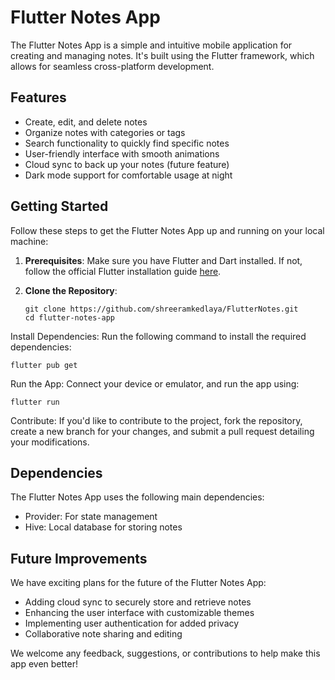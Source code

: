 # Flutter Notes App

The Flutter Notes App is a simple and intuitive mobile application for creating and managing notes. It's built using the Flutter framework, which allows for seamless cross-platform development.

## Features

- Create, edit, and delete notes
- Organize notes with categories or tags
- Search functionality to quickly find specific notes
- User-friendly interface with smooth animations
- Cloud sync to back up your notes (future feature)
- Dark mode support for comfortable usage at night

<!--
## Screenshots

![Screenshot 1](screenshots/screenshot1.png)
![Screenshot 2](screenshots/screenshot2.png)
![Screenshot 3](screenshots/screenshot3.png) -->

## Getting Started

Follow these steps to get the Flutter Notes App up and running on your local machine:

1. **Prerequisites**: Make sure you have Flutter and Dart installed. If not, follow the official Flutter installation guide [here](https://flutter.dev/docs/get-started/install).

2. **Clone the Repository**: 
   ```
   git clone https://github.com/shreeramkedlaya/FlutterNotes.git
   cd flutter-notes-app
    ```

Install Dependencies: Run the following command to install the required dependencies:

```
flutter pub get
```
Run the App: Connect your device or emulator, and run the app using:

```
flutter run
```
Contribute: If you'd like to contribute to the project, fork the repository, create a new branch for your changes, and submit a pull request detailing your modifications.

## Dependencies
The Flutter Notes App uses the following main dependencies:

 - Provider: For state management
 - Hive: Local database for storing notes
## Future Improvements
We have exciting plans for the future of the Flutter Notes App:

 - Adding cloud sync to securely store and retrieve notes
 - Enhancing the user interface with customizable themes
 - Implementing user authentication for added privacy
 - Collaborative note sharing and editing

We welcome any feedback, suggestions, or contributions to help make this app even better!
